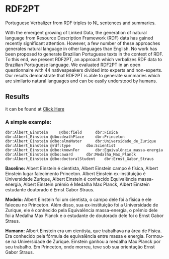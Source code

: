 # RDF2PT

Portuguese Verbalizer from RDF triples to NL sentences and summaries.

With the emergent growing of Linked Data, the generation of natural language from Resource Description Framework (RDF) data has gained recently significant attention. However, a few number of these approaches generates natural language in other languages than English. No work has been proposed to generate Brazilian Portuguese texts in the context of RDF. To this end, we present RDF2PT, an approach which verbalizes RDF data to Brazilian Portuguese language. We evaluated RDF2PT in an open questionnaire with 44 nativespeakers divided into experts and non-experts. Our results demonstrate that RDF2PT is able to generate summaries which are similarto natural languages and can be easily understood by humans.

## Results

it can be found at <a href="http://tinyurl.com/ya2hm2vr">Click Here</a>


### A simple example: 

```
dbr:Albert_Einstein 	@dbo:field		dbr:Física
dbr:Albert_Einstein	@dbo:deathPlace		dbr:Princeton
dbr:Albert_Einstein	@dbo:almaMater		dbr:Universidade_de_Zurique
dbr:Albert_Einstein	@rdf:type		dbo:Scientist
dbr:Albert_Einstein	@dbo:knownFor		dbr:Equivalência_massa-energia
dbr:Albert_Einstein	@dbo:award		dbr:Medalha_Max_Planck
dbr:Albert_Einstein	@dbo:doctoralStudent	dbr:Ernst_Gabor_Straus
```
	
**Baseline:** Albert Einstein é cientista, Albert Einstein campo é física, Albert Einstein lugar falecimento Princeton. Albert Einstein ex-instituição é Universidade Zurique, Albert Einstein é conhecido Equivalência massa-energia, Albert Einstein prêmio é Medalha Max Planck, Albert Einstein estudante doutorado é Ernst Gabor Straus.

**Modelo:** Albert Einstein foi um cientista, o campo dele foi a física e ele faleceu no Princeton. Além disso, sua ex-instituição foi a Universidade de Zurique, ele é conhecido pela Equivalência massa-energia, o prêmio dele foi a Medalha Max Planck e o estudante de doutorado dele foi o Ernst Gabor Straus.

**Humano:** Albert Einstein era um cientista, que trabalhava na área de Física. Era conhecido pela fórmula de equivalência entre massa e energia. Formou-se na Universidade de Zurique. Einstein ganhou a medalha Max Planck por seu trabalho. Em Princeton, onde morreu, teve sob sua orientação Ernst Gabor Straus.
